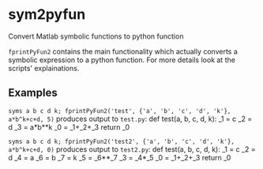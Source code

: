 # sym2pyfun
Convert Matlab symbolic functions to python function

`fprintPyFun2` contains the main functionality which actually converts a
symbolic expression to a python function. For more details look at the
scripts' explainations. 

## Examples

`syms a b c d k; fprintPyFun2('test', {'a', 'b', 'c', 'd', 'k'}, a*b^k+c+d, 5)`
produces output to `test.py`:
  def test(a, b, c, d, k):
      _1 = c
      _2 = d
      _3 = a*b**k
      _0 = _1+_2+_3
      return _0

`syms a b c d k; fprintPyFun2('test2', {'a', 'b', 'c', 'd', 'k'}, a*b^k+c+d, 0)`
produces output to `test2.py`:
  def test(a, b, c, d, k):
      _1 = c
      _2 = d
      _4 = a
      _6 = b
      _7 = k
      _5 = _6**_7
      _3 = _4*_5
      _0 = _1+_2+_3
      return _0
